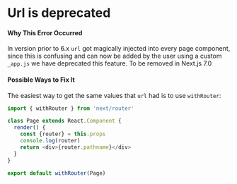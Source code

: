 # Url is deprecated

#### Why This Error Occurred

In version prior to 6.x `url` got magically injected into every page component, since this is confusing and can now be added by the user using a custom `_app.js` we have deprecated this feature. To be removed in Next.js 7.0

#### Possible Ways to Fix It

The easiest way to get the same values that `url` had is to use `withRouter`:

```js
import { withRouter } from 'next/router'

class Page extends React.Component {
  render() {
    const {router} = this.props
    console.log(router)
    return <div>{router.pathname}</div>
  }
}

export default withRouter(Page)
```
